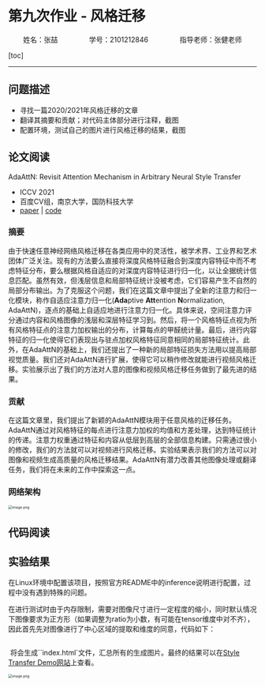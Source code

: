 # 第九次作业 - 风格迁移

<center>姓名：张喆	&emsp;&emsp;&emsp;&emsp;	学号：2101212846	&emsp;&emsp;&emsp;&emsp;	指导老师：张健老师</center>

[toc]

-----

## 问题描述

- 寻找一篇2020/2021年风格迁移的文章
- 翻译其摘要和贡献；对代码主体部分进行注释，截图
- 配置环境，测试自己的图片进行风格迁移的结果，截图

## 论文阅读

AdaAttN: Revisit Attention Mechanism in Arbitrary Neural Style Transfer

- ICCV 2021
- 百度CV组，南京大学，国防科技大学
- [paper](https://openaccess.thecvf.com/content/ICCV2021/html/Liu_AdaAttN_Revisit_Attention_Mechanism_in_Arbitrary_Neural_Style_Transfer_ICCV_2021_paper.html) | [code](https://github.com/Huage001/AdaAttN)

### 摘要

​	由于快速任意神经网络风格迁移在各类应用中的灵活性，被学术界、工业界和艺术团体广泛关注。现有的方法要么直接将深度风格特征融合到深度内容特征中而不考虑特征分布，要么根据风格自适应的对深度内容特征进行归一化，以让全据统计信息匹配。虽然有效，但浅层信息和局部特征统计没被考虑，它们容易产生不自然的局部分布输出。为了克服这个问题，我们在这篇文章中提出了全新的注意力和归一化模块，称作自适应注意力归一化(**Ada**ptive **Att**ention **N**ormalization, AdaAttN)，逐点的基础上自适应地进行注意力归一化。具体来说，空间注意力评分通过内容和风格图像的浅层和深层特征学习到。然后，将一个风格特征点视为所有风格特征点的注意力加权输出的分布，计算每点的甲醛统计量。最后，进行内容特征的归一化使得它们表现出与驻点加权风格特征同意相同的局部特征统计。此外，在AdaAttN的基础上，我们还提出了一种新的局部特征损失方法用以提高局部视觉质量。我们还对AdaAttN进行扩展，使得它可以稍作修改就能进行视频风格迁移。实验展示出了我们的方法对人意的图像和视频风格迁移任务做到了最先进的结果。

### 贡献

​	在这篇文章里，我们提出了新颖的AdaAttN模块用于任意风格的迁移任务。AdaAttN通过对风格特征的每点进行注意力加权的均值和方差处理，达到特征统计的传递。注意力权重通过特征和内容从低层到高层的全部信息构建。只需通过很小的修改，我们的方法就可以对视频进行风格迁移。实验结果表示我们的方法可以对图像和视频生成高质量的风格迁移结果。AdaAttN有潜力改善其他图像处理或翻译任务，我们将在未来的工作中探索这一点。

### 网络架构

<img src="https://upload-images.jianshu.io/upload_images/12014150-b8757c81bbc85961.png?imageMogr2/auto-orient/strip%7CimageView2/2/w/1240" alt="image.png" style="zoom:50%;" />

## 代码阅读



## 实验结果

​	在Linux环境中配置该项目，按照官方README中的inference说明进行配置，过程中没有遇到特殊的问题。

​	在进行测试时由于内存限制，需要对图像尺寸进行一定程度的缩小，同时默认情况下图像要求为正方形（如果调整为ratio为小数，有可能在tensor维度中对不齐），因此首先先对图像进行了中心区域的提取和维度的同意，代码如下：

```python
```

​	将会生成``index.html`文件，汇总所有的生成图片。最终的结果可以在[Style Transfer Demo网站](https://doublez0108.github.io/CV/Style-Transfer/style-transfer.html)上查看。

<img src="https://upload-images.jianshu.io/upload_images/12014150-b8f664a505e81525.png?imageMogr2/auto-orient/strip%7CimageView2/2/w/1240" alt="image.png" style="zoom:50%;" />